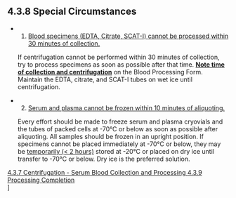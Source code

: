## 4.3.8 Special Circumstances

* 1. <u>Blood specimens (EDTA, Citrate, SCAT-I) cannot be processed within 30 minutes of collection.</u>

  If centrifugation cannot be performed within 30 minutes of collection, try to process specimens as soon as possible after that time. **<u>Note time of collection and centrifugation</u>** on the Blood Processing Form. Maintain the EDTA, citrate, and SCAT-I tubes on wet ice until centrifugation.

* 2. <u>Serum and plasma cannot be frozen within 10 minutes of aliquoting.</U> 

  Every effort should be made to freeze serum and plasma cryovials and the tubes of packed cells at -70°C or below as soon as possible after aliquoting.  All samples should be frozen in an upright position.  If specimens cannot be placed immediately at -70°C or below, they may be <u>temporarily (< 2 hours)</u> stored at -20°C or placed on dry ice until transfer to -70°C or below.  Dry ice is the preferred solution.


<div class="center">
<div class="btn-group">
  <a href=":pages_path:/manuals/blood-collection-processing/4-03-07-centrifugation-serum.md" class="btn btn-default">
    <span class="glyphicon glyphicon-chevron-left"></span>
    4.3.7 Centrifugation - Serum
  </a>

  <a href=":pages_path:/manuals/blood-collection-processing" class="btn btn-default">
    <span class="glyphicon glyphicon-chevron-up"></span>
    Blood Collection and Processing
  </a>

  <a href=":pages_path:/manuals/blood-collection-processing/4-03-09-processing-completion.md" class="btn btn-success">
    4.3.9 Processing Completion
    <span class="glyphicon glyphicon-chevron-right"></span>
  </a>
</div>
</div>]
